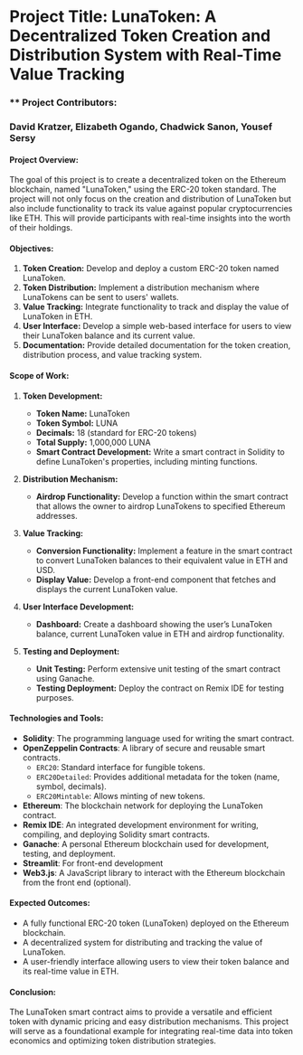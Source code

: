 # **Project Title:** **LunaToken**: A Decentralized Token Creation and Distribution System with Real-Time Value Tracking

### ** Project Contributors:
### David Kratzer, Elizabeth Ogando, Chadwick Sanon, Yousef Sersy

#### **Project Overview:**
The goal of this project is to create a decentralized token on the Ethereum blockchain, named "LunaToken," using the ERC-20 token standard. The project will not only focus on the creation and distribution of LunaToken but also include functionality to track its value against popular cryptocurrencies like ETH. This will provide participants with real-time insights into the worth of their holdings.

#### **Objectives:**
1. **Token Creation:** Develop and deploy a custom ERC-20 token named LunaToken.
2. **Token Distribution:** Implement a distribution mechanism where LunaTokens can be sent to users' wallets.
3. **Value Tracking:** Integrate functionality to track and display the value of LunaToken in ETH.
4. **User Interface:** Develop a simple web-based interface for users to view their LunaToken balance and its current value.
5. **Documentation:** Provide detailed documentation for the token creation, distribution process, and value tracking system.

#### **Scope of Work:**

1. **Token Development:**
   - **Token Name:** LunaToken
   - **Token Symbol:** LUNA
   - **Decimals:** 18 (standard for ERC-20 tokens)
   - **Total Supply:** 1,000,000 LUNA
   - **Smart Contract Development:** Write a smart contract in Solidity to define LunaToken's properties, including minting functions.

2. **Distribution Mechanism:**
   - **Airdrop Functionality:** Develop a function within the smart contract that allows the owner to airdrop LunaTokens to specified Ethereum addresses.

3. **Value Tracking:**
   - **Conversion Functionality:** Implement a feature in the smart contract to convert LunaToken balances to their equivalent value in ETH and USD.
   - **Display Value:** Develop a front-end component that fetches and displays the current LunaToken value.

4. **User Interface Development:**
   - **Dashboard:** Create a dashboard showing the user’s LunaToken balance, current LunaToken value in ETH and airdrop functionality.

5. **Testing and Deployment:**
   - **Unit Testing:** Perform extensive unit testing of the smart contract using Ganache.
   - **Testing Deployment:** Deploy the contract on Remix IDE for testing purposes.

#### **Technologies and Tools:**
- **Solidity**: The programming language used for writing the smart contract.
- **OpenZeppelin Contracts**: A library of secure and reusable smart contracts.
  - `ERC20`: Standard interface for fungible tokens.
  - `ERC20Detailed`: Provides additional metadata for the token (name, symbol, decimals).
  - `ERC20Mintable`: Allows minting of new tokens.
- **Ethereum**: The blockchain network for deploying the LunaToken contract.
- **Remix IDE**: An integrated development environment for writing, compiling, and deploying Solidity smart contracts.
- **Ganache**: A personal Ethereum blockchain used for development, testing, and deployment.
- **Streamlit**: For front-end development
- **Web3.js**: A JavaScript library to interact with the Ethereum blockchain from the front end (optional).

#### **Expected Outcomes:**
- A fully functional ERC-20 token (LunaToken) deployed on the Ethereum blockchain.
- A decentralized system for distributing and tracking the value of LunaToken.
- A user-friendly interface allowing users to view their token balance and its real-time value in ETH.


#### **Conclusion:**
The LunaToken smart contract aims to provide a versatile and efficient token with dynamic pricing and easy distribution mechanisms. This project will serve as a foundational example for integrating real-time data into token economics and optimizing token distribution strategies.
